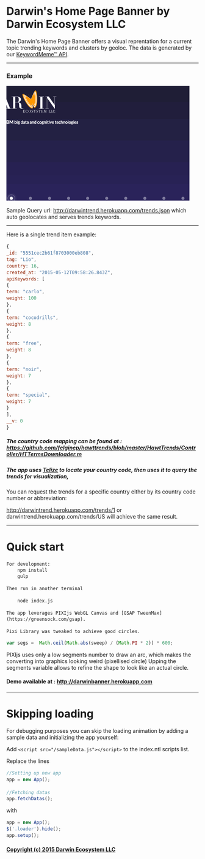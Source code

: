 # Darwin's Home Page Banner by Darwin Ecosystem LLC

The Darwin's Home Page Banner offers a visual reprentation for a current topic trending keywords and clusters by geoloc.  The data is generated by our [KeywordMeme™ API](https://github.com/DarwinEcosystem/Documentation/wiki/REST-API-Resources).

<hr>

### Example

![Gif](https://raw.githubusercontent.com/DarwinEcosystem/darwinbanner/master/demo.gif)

Sample Query url: http://darwintrend.herokuapp.com/trends.json which auto geolocates and serves trends keywords.

<hr>

Here is a single trend item example:

```javascript
{
_id: "5551cec2b61f8703000eb808",
tag: "Lio",
country: 16,
created_at: "2015-05-12T09:58:26.843Z",
apiKeywords: [
{
term: "carlo",
weight: 100
},
{
term: "cocodrills",
weight: 8
},
{
term: "free",
weight: 8
},
{
term: "noir",
weight: 7
},
{
term: "special",
weight: 7
}
],
__v: 0
}
```

##### The country code mapping can be found at : https://github.com/felginep/hawttrends/blob/master/HawtTrends/Controller/HTTermsDownloader.m

##### The app uses [Telize](www.telize.com) to locate your country code, then uses it to query the trends for visualization,

You can request the trends for a specific country either by its country code number or abbreviation:

http://darwintrend.herokuapp.com/trends/1 or darwintrend.herokuapp.com/trends/US will achieve the same result.

<hr>

# Quick start
```
For development:
    npm install
    gulp

Then run in another terminal

    node index.js

The app leverages PIXIjs WebGL Canvas and [GSAP TweenMax](https://greensock.com/gsap).

Pixi Library was tweaked to achieve good circles.
```

```javascript
var segs =  Math.ceil(Math.abs(sweep) / (Math.PI * 2)) * 600;
```

PIXIjs uses only a low segments number to draw an arc, which makes the converting into graphics looking weird (pixellised circle)
Upping the segments variable allows to refine the shape to look like an actual circle.


#### Demo available at : http://darwinbanner.herokuapp.com

<hr>

# Skipping loading

For debugging purposes you can skip the loading animation by adding a sample data and initializing the app yourself:

Add `<script src="/sampleData.js"></script>` to the index.ntl scripts list.

Replace the lines
```javascript
//Setting up new app
app = new App();

//Fetching datas
app.fetchDatas();
```

with

```javascript
app = new App();
$('.loader').hide();
app.setup();
```

#### [Copyright (c) 2015 Darwin Ecosystem LLC](http://www.darwineco.com)
